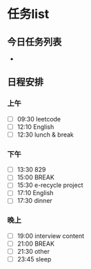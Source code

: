 # 任务list
## 今日任务列表
- 
## 日程安排
### 上午
- [ ] 09:30 leetcode
- [ ] 12:10 English
- [ ] 12:30 lunch & break
### 下午
- [ ] 13:30 829
- [ ] 15:00 BREAK
- [ ] 15:30 e-recycle project
- [ ] 17:10 English
- [ ] 17:30 dinner
### 晚上
- [ ] 19:00 interview content
- [ ] 21:00 BREAK
- [ ] 21:30 other
- [ ] 23:45 sleep